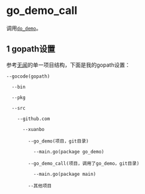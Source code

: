 # go_demo_call

调用[`do_demo`](https://github.com/xuanbo/go_demo)。

## 1 gopath设置

参考[无闻](https://github.com/Unknwon)的单一项目结构，下面是我的gopath设置：

```
--gocode(gopath)

  --bin
  
  --pkg
  
  --src
  
    --github.com
    
      --xuanbo
      
        --go_demo(项目，git目录)
        
          --main.go(package go_demo)
          
        --go_demo_call(项目，调用了go_demo，git目录)
        
          --main.go(package main)
          
        --其他项目
```